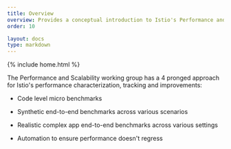 ```yaml
---
title: Overview
overview: Provides a conceptual introduction to Istio's Performance and Scalability
order: 10

layout: docs
type: markdown
---
```

{% include home.html %}


The Performance and Scalability working group has a 4 pronged approach for Istio's performance characterization, tracking and improvements:

* Code level micro benchmarks

* Synthetic end-to-end benchmarks across various scenarios

* Realistic complex app end-to-end benchmarks across various settings

* Automation to ensure performance doesn't regress
